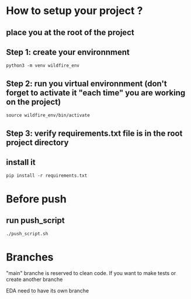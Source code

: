 # How to setup your project ?

## place you at the root of the project
## Step 1: create your environnment
```
python3 -m venv wildfire_env
```

## Step 2: run you virtual environnment (don't forget to activate it "each time" you are working on the project)
```
source wildfire_env/bin/activate
```

## Step 3: verify requirements.txt file is in the root project directory
## install it
```
pip install -r requirements.txt
```

# Before push
## run push_script
```
./push_script.sh
```

# Branches

"main" branche is reserved to clean code.
If you want to make tests or create another branche

EDA need to have its own branche
